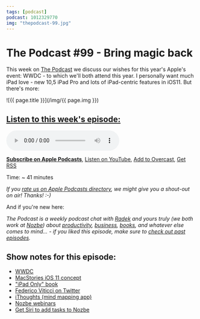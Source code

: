 ```yaml
---
tags: [podcast]
podcast: 1012329770
img: "thepodcast-99.jpg"
---
```


# The Podcast #99 - Bring magic back

This week on [The Podcast][p] we discuss our wishes for this year's Apple's event: WWDC - to which we'll both attend this year. I personally want much iPad love - new 10,5 iPad Pro and lots of iPad-centric features in iOS11. But there's more:

<!--More-->

![{{ page.title }}](/img/{{ page.img }})

## [Listen to this week's episode:][e]

<audio controls>
<source src="https://files.nozbe.com/podcast/099.mp3" type="audio/mpeg">
</audio>

**[Subscribe on Apple Podcasts][i]**, [Listen on YouTube][y], [Add to Overcast][ov], [Get RSS][rss]

Time: ~ 41 minutes

*If you [rate us on Apple Podcasts directory][i], we might give you a shout-out on air! Thanks! :-)*

And if you're new here:

*The Podcast is a weekly podcast chat with [Radek][r] and yours truly (we both work at [Nozbe][n]) about [productivity](/productivity), [business](/business), [books](/books), and whatever else comes to mind… - if you liked this episode, make sure to [check out past episodes](/podcast).*

## Show notes for this episode:

  * [WWDC](https://developer.apple.com/wwdc/)
  * [MacStories iOS 11 concept](https://www.macstories.net/stories/ios-11-ipad-wishes-and-concept-video/)
  * ["iPad Only" book](http://ipadonly.com/)
  * [Federico Viticci on Twitter](https://twitter.com/viticci?lang=en)
  * [iThoughts (mind mapping app)](https://www.toketaware.com/)
  * [Nozbe webinars](https://nozbe.com/webinar/)
  * [Get Siri to add tasks to Nozbe](https://nozbe.com/blog/interview-jeff-sanders/)

[ov]: https://overcast.fm/itunes1012329770/the-podcast
[y]: https://michael.gratis/thepodcastyt
[rss]: http://thepodcast.fm/episodes?format=RSS
[e]: http://thepodcast.fm/episodes/99
[p]: https://michael.gratis/thepodcastfm
[n]: https://nozbe.com/?a=mike
[r]: https://michael.gratis/radex
[i]: https://michael.gratis/thepodcast
[o]: https://michael.gratis/ipadonly

[pm]: http://productivemag.com/
